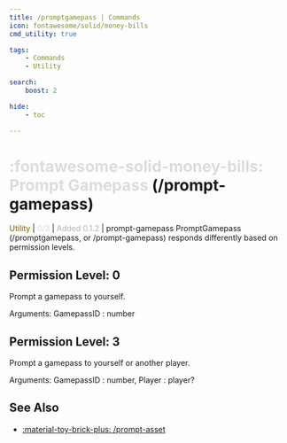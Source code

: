 ```yaml
---
title: /promptgamepass | Commands
icon: fontawesome/solid/money-bills
cmd_utility: true

tags:
    - Commands
    - Utility

search:
    boost: 2

hide:
    - toc

---
```

# <p style="color: rgb(220,220,220); display: inline;">:fontawesome-solid-money-bills: Prompt Gamepass</p> (/prompt-gamepass)
<div style="display:inline;">
<p style="color: #7F5F02; display: inline;">Utility</p> | <p style="color: rgb(220,220,220); display: inline;">0/3</p> | <p style="color: rgb(180,180,180); display: inline;"> Added 0.1.2</p> | prompt-gamepass
</div>
PromptGamepass (/promptgamepass, or /prompt-gamepass) responds differently based on permission levels.

## Permission Level: 0
Prompt a gamepass to yourself.

Arguments: GamepassID : number

## Permission Level: 3
Prompt a gamepass to yourself or another player.

Arguments: GamepassID : number, Player : player?

## See Also
* [:material-toy-brick-plus: /prompt-asset](/Commands/specifics/prompt-asset/)